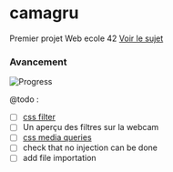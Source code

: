 # camagru

Premier projet Web ecole 42 [Voir le sujet](https://github.com/yfuks/camagru/blob/master/camagru.fr.pdf)

### Avancement

![Progress](http://progressed.io/bar/75)

@todo :
- [ ] [css filter](http://www.w3schools.com/cssref/css3_pr_filter.asp)
- [ ] Un aperçu des filtres sur la webcam
- [ ] [css media queries](https://developer.mozilla.org/fr/docs/Web/CSS/Requ%C3%AAtes_m%C3%A9dia/Utiliser_les_Media_queries)
- [ ] check that no injection can be done
- [ ] add file importation
